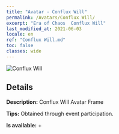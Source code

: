 ```yaml
---
title: "Avatar - Conflux Will"
permalink: /Avatars/Conflux Will/
excerpt: "Era of Chaos  Conflux Will"
last_modified_at: 2021-06-03
locale: en
ref: "Conflux Will.md"
toc: false
classes: wide
---
```

 ![Conflux Will](/images/a/avatarFrame_117.png)

## Details

 **Description:** Conflux Will Avatar Frame 

 **Tips:** Obtained through event participation. 

 **Is available:**  + 

